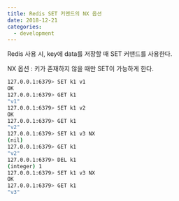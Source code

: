 ```yaml
---
title: Redis SET 커맨드의 NX 옵션
date: 2018-12-21
categories:
  - development
---
```


Redis 사용 시, key에 data를 저장할 때 SET 커맨드를 사용한다.

NX 옵션 : 키가 존재하지 않을 때만 SET이 가능하게 한다.

```bash
127.0.0.1:6379> SET k1 v1
OK
127.0.0.1:6379> GET k1
"v1"
127.0.0.1:6379> SET k1 v2
OK
127.0.0.1:6379> GET k1
"v2"
127.0.0.1:6379> SET k1 v3 NX
(nil)
127.0.0.1:6379> GET k1
"v2"
127.0.0.1:6379> DEL k1
(integer) 1
127.0.0.1:6379> SET k1 v3 NX
OK
127.0.0.1:6379> GET k1
"v3"
```